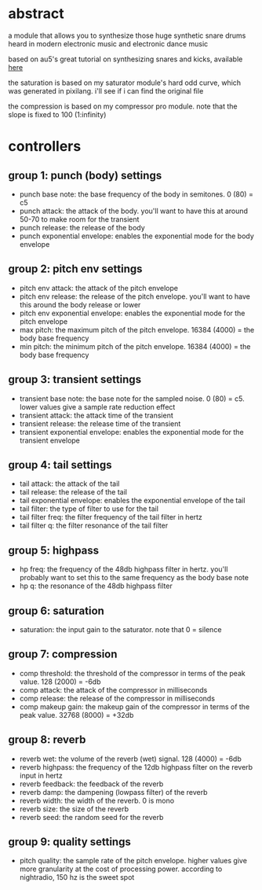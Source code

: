 # abstract

a module that allows you to synthesize those huge synthetic snare drums heard in modern electronic music and electronic dance music

based on au5's great tutorial on synthesizing snares and kicks, available [here](https://www.youtube.com/watch?v=ra-mZivYchk)

the saturation is based on my saturator module's hard odd curve, which was generated in pixilang. i'll see if i can find the original file

the compression is based on my compressor pro module. note that the slope is fixed to 100 (1:infinity)

# controllers

## group 1: punch (body) settings

- punch base note: the base frequency of the body in semitones. 0 (80) = c5
- punch attack: the attack of the body. you'll want to have this at around 50-70 to make room for the transient
- punch release: the release of the body
- punch exponential envelope: enables the exponential mode for the body envelope

## group 2: pitch env settings

- pitch env attack: the attack of the pitch envelope
- pitch env release: the release of the pitch envelope. you'll want to have this around the body release or lower
- pitch env exponential envelope: enables the exponential mode for the pitch envelope
- max pitch: the maximum pitch of the pitch envelope. 16384 (4000) = the body base frequency
- min pitch: the minimum pitch of the pitch envelope. 16384 (4000) = the body base frequency

## group 3: transient settings

- transient base note: the base note for the sampled noise. 0 (80) = c5. lower values give a sample rate reduction effect
- transient attack: the attack time of the transient
- transient release: the release time of the transient
- transient exponential envelope: enables the exponential mode for the transient envelope

## group 4: tail settings

- tail attack: the attack of the tail
- tail release: the release of the tail
- tail exponential envelope: enables the exponential envelope of the tail
- tail filter: the type of filter to use for the tail
- tail filter freq: the filter frequency of the tail filter in hertz
- tail filter q: the filter resonance of the tail filter

## group 5: highpass

- hp freq: the frequency of the 48db highpass filter in hertz. you'll probably want to set this to the same frequency as the body base note
- hp q: the resonance of the 48db highpass filter

## group 6: saturation

- saturation: the input gain to the saturator. note that 0 = silence

## group 7: compression

- comp threshold: the threshold of the compressor in terms of the peak value. 128 (2000) = -6db
- comp attack: the attack of the compressor in milliseconds
- comp release: the release of the compressor in milliseconds
- comp makeup gain: the makeup gain of the compressor in terms of the peak value. 32768 (8000) = +32db

## group 8: reverb

- reverb wet: the volume of the reverb (wet) signal. 128 (4000) = -6db
- reverb highpass: the frequency of the 12db highpass filter on the reverb input in hertz
- reverb feedback: the feedback of the reverb
- reverb damp: the dampening (lowpass filter) of the reverb
- reverb width: the width of the reverb. 0 is mono
- reverb size: the size of the reverb
- reverb seed: the random seed for the reverb

## group 9: quality settings

- pitch quality: the sample rate of the pitch envelope. higher values give more granularity at the cost of processing power. according to nightradio, 150 hz is the sweet spot
